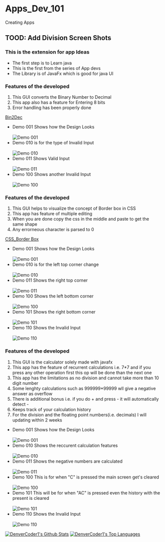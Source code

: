 # Apps_Dev_101
Creating Apps
## TOOD: Add Division Screen Shots
### This is the extension for app Ideas
<ul>
 <li> The first step is to Learn java </li>
 <li> This is the first from the series of App devs </li>
 <li> The Library is of JavaFx which is good for java UI </li>
</ul>
<h3>Features of the developed</h3>
<ol>
 <li> This GUI converts the Binary Number to Decimal</li>
 <li> This app also has a feature for Entering 8 bits</li>
 <li> Error handling has been properly done </li>
</ol>
<a href="https://github.com/florinpop17/app-ideas/blob/master/Projects/1-Beginner/Bin2Dec-App.md"> Bin2Dec</a>
<ul>
 <li>Demo 001 Shows how the Design Looks </li><br><img src="Demo.JPG" alt="Demo 001" />
 <li>Demo 010 is for the type of Invalid Input</li><br><img src="Demo_2.JPG" alt="Demo 010" />
 <li>Demo 011 Shows Valid Input</li><br><img src="Demo_3.JPG" alt="Demo 011" />
 <li>Demo 100 Shows another Invalid Input</li><br><img src="Demo_4.JPG" alt="Demo 100" />
</ul>
<h3>Features of the developed</h3>
<ol>
 <li> This GUI helps to visualize the concept of Border box in CSS</li>
 <li> This app has feature of multiple editing</li>
 <li> When you are done copy the css in the middle and paste to get the same shape</li>
 <li> Any errorneous character is parsed to 0 </li>
</ol>
<a href="https://github.com/florinpop17/app-ideas/blob/master/Projects/1-Beginner/Border-Radius-Previewer.md"> CSS_Border Box</a>
<ul>
 <li>Demo 001 Shows how the Design Looks </li><br><img src="Demo_CSS_1.JPG" alt="Demo 001" />
 <li>Demo 010 is for the left top corner change</li><br><img src="Demo_CSS_2.JPG" alt="Demo 010" />
 <li>Demo 011 Shows the right top corner</li><br><img src="Demo_CSS_3.JPG" alt="Demo 011" />
 <li>Demo 100 Shows the left bottom corner</li><br><img src="Demo_CSS_4.JPG" alt="Demo 100" />
 <li>Demo 101 Shows the right bottom corner</li><br><img src="Demo_CSS_5.JPG" alt="Demo 101" />
 <li>Demo 110 Shows the Invalid Input</li><br><img src="Demo_CSS_Invalid.JPG" alt="Demo 110" />
</ul>
<h3>Features of the developed</h3>
<ol>
 <li> This GUI is the calculator solely made with javafx</li>
 <li> This app has the feature of recurrent calculations i.e. 7*7 and if you press any other operation first this op will be done than the next one</li>
 <li> This app has the limitations as no division and cannot take more than 10 digit number</li>
 <li> Some lenghty calculations such as 999999*99999 wll give a negative answer as overflow</li>
 <li> There is additional bonus i.e. if you do + and press -  it will automatically detect - </li>
 <li> Keeps track of your calculation history </li>
 <li> For the division and the floating point numbers(i.e. decimals)  I will updating within 2 weeks</li>
</ol>
<ul>
 <li>Demo 001 Shows how the Design Looks </li><br><img src="With_Div_Calc.JPG" alt="Demo 001" />
 <li>Demo 010 Shows the reccurent calculation features</li><br><img src="Calculator_2.JPG" alt="Demo 010" />
 <li>Demo 011 Shows the negative numbers are calculated</li><br><img src="Calcultor_3.JPG" alt="Demo 011" />
 <li>Demo 100 This is for when "C" is pressed the main screen get's cleared </li><br><img src="Calculator_3.JPG" alt="Demo 100" />
 <li>Demo 101 This will be for when  "AC" is pressed even the history with the present is cleared</li><br><img src="Calculator_4.JPG" alt="Demo 101" />
 <li>Demo 110 Shows the Invalid Input</li><br><img src="Calculator_invalid.JPG" alt="Demo 110" />
</ul>
<p align="left">
  <a href="#"><img alt="DenverCoder1's Github Stats" src="https://github-readme-stats.vercel.app/api?username=Darknez07&show_icons=true&count_private=true&hide=" /></a> 
  <a href="#"><img alt="DenverCoder1's Top Languages" src="https://github-readme-stats.vercel.app/api/top-langs/?username=Darknez07&langs_count=10&layout=compact#" /></a>
</p>
